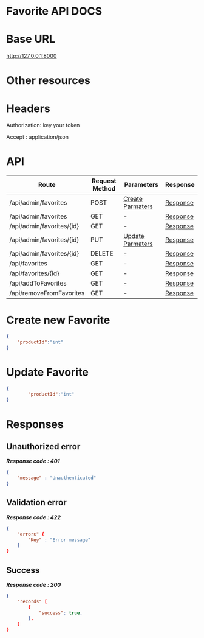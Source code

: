# Favorite API DOCS

# Base URL
http://127.0.0.1:8000

# Other resources 

 
# Headers

Authorization: key your token

Accept : application/json

# API 

| Route                        | Request Method | Parameters | Response  |
| -----------                  | -----------    |----------- |---------- |
| /api/admin/favorites            | POST           |  [Create Parmaters](#Create)|[Response](#Response)|
| /api/admin/favorites | GET           |-|  [Response](#Response)         |
|/api/admin/favorites/{id}         | GET           |  - |  [Response](#Response)         |
|/api/admin/favorites/{id}        |PUT           |  [Update Parmaters](#Update)|[Response](#Response)     |
|/api/admin/favorites/{id}        |DELETE           |  -|[Response](#Response)| 
|/api/favorites        |GET           |-| [Response](#Response)|
|/api/favorites/{id}        |GET           |-|[Response](#Response)|
|/api/addToFavorites      |GET           |-|[Response](#Response)|
|/api/removeFromFavorites      |GET           |-|[Response](#Response)|


# <a name="Create"> </a> Create new Favorite 

```json
{
    "productId":"int"
} 
```

# <a name="Update"> </a> Update Favorite

```json
{
        "productId":"int"
} 
```
# <a name="Response"> </a> Responses 

## Unauthorized error

__*Response code : 401*__
```json 
{
    "message" : "Unauthenticated"
}
```

## Validation error 
__*Response code : 422*__

```json 
{
    "errors" {
        "Key" : "Error message"
    }
}
```
## Success  
__*Response code : 200*__
```json 
{
    "records" [
        {
            "success": true,
        },
    ]
}
```
